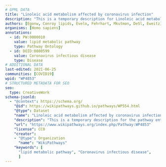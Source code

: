 ```yaml
---
# GPML DATA
title: "Linoleic acid metabolism affected by coronavirus infection"
description: "This is a temporary description for Linoleic acid metabolism affected by coronavirus infection"
authors: [Egonw, Conroy lipids, Evelo, Fehrhart, Mkutmon, DeSl, Eweitz]
organisms: [Homo sapiens]
annotations:
  - id: PW:0000010
    value: lipid metabolic pathway
    type: Pathway Ontology
  - id: DOID:0080599
    value: Coronavirus infectious disease
    type: Disease
# ADDITIONAL DATA
last-edited: 2021-06-25
communities: [COVID19]
wpid: "WP4853"
# STRUCTURED METADATA FOR SEO
seo:
  type: CreativeWork
schema-jsonld:
  - "@context": https://schema.org/
    "@id": https://wikipathways.github.io/pathways/WP554.html
    "@type": Dataset
    "name": "Linoleic acid metabolism affected by coronavirus infection"
    "description": "This is a temporary description for the pathway entitled: Linoleic acid metabolism affected by coronavirus infection"
    "url": "https://www.wikipathways.org/index.php/Pathway:WP4853"
    "license": CC0
    "creator":
    - "@type": Organization
      "name": "WikiPathways"
    "keywords": [
      "lipid metabolic pathway", "Coronavirus infectious disease",
      ]
---
```

